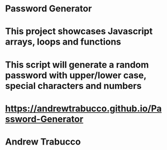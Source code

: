 # Password Generator
# This project showcases Javascript arrays, loops and functions
# This script will generate a random password with upper/lower case, special characters and numbers
# https://andrewtrabucco.github.io/Password-Generator
# Andrew Trabucco

